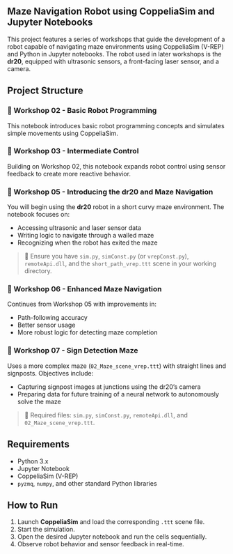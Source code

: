 ## Maze Navigation Robot using CoppeliaSim and Jupyter Notebooks

This project features a series of workshops that guide the development of a robot capable of navigating maze environments using CoppeliaSim (V-REP) and Python in Jupyter notebooks. The robot used in later workshops is the **dr20**, equipped with ultrasonic sensors, a front-facing laser sensor, and a camera.

## Project Structure

### 🧠 Workshop 02 - Basic Robot Programming
This notebook introduces basic robot programming concepts and simulates simple movements using CoppeliaSim.

### 🧠 Workshop 03 - Intermediate Control
Building on Workshop 02, this notebook expands robot control using sensor feedback to create more reactive behavior.

### 🧠 Workshop 05 - Introducing the dr20 and Maze Navigation
You will begin using the **dr20** robot in a short curvy maze environment. The notebook focuses on:
- Accessing ultrasonic and laser sensor data
- Writing logic to navigate through a walled maze
- Recognizing when the robot has exited the maze

> 💾 Ensure you have `sim.py`, `simConst.py` (or `vrepConst.py`), `remoteApi.dll`, and the `short_path_vrep.ttt` scene in your working directory.

### 🧠 Workshop 06 - Enhanced Maze Navigation
Continues from Workshop 05 with improvements in:
- Path-following accuracy
- Better sensor usage
- More robust logic for detecting maze completion

### 🧠 Workshop 07 - Sign Detection Maze
Uses a more complex maze (`02_Maze_scene_vrep.ttt`) with straight lines and signposts. Objectives include:
- Capturing signpost images at junctions using the dr20’s camera
- Preparing data for future training of a neural network to autonomously solve the maze

> 💾 Required files: `sim.py`, `simConst.py`, `remoteApi.dll`, and `02_Maze_scene_vrep.ttt`.

## Requirements

- Python 3.x
- Jupyter Notebook
- CoppeliaSim (V-REP)
- `pyzmq`, `numpy`, and other standard Python libraries

## How to Run

1. Launch **CoppeliaSim** and load the corresponding `.ttt` scene file.
2. Start the simulation.
3. Open the desired Jupyter notebook and run the cells sequentially.
4. Observe robot behavior and sensor feedback in real-time.
